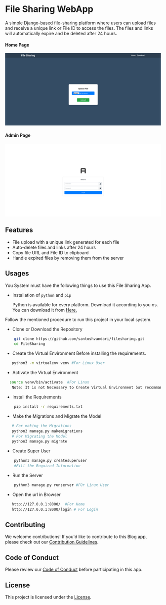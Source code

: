 # File Sharing WebApp

A simple Django-based file-sharing platform where users can upload files and receive a unique link or File ID to access the files. The files and links will automatically expire and be deleted after 24 hours.


#### Home Page 
![Home Page](home.png)

#### Admin Page 
![Admin Page](admin.png)

## Features

- File upload with a unique link generated for each file
- Auto-delete files and links after 24 hours
- Copy file URL and File ID to clipboard
- Handle expired files by removing them from the server

## Usages
You System must have the following things to use this File Sharing App.
 - Installation of `python` and  `pip`

    Python is available for every platform. Download it according to you os. You can download it from [Here.](https://www.python.org/downloads/)


Follow the mentioned procedure to run this project in your local system.
 - Clone or Download the Repository
```bash
    git clone https://github.com/santoshvandari/filesharing.git 
    cd FileSharing
```
 - Create the Virtual Environment Before installing the requirements. 
 ```Bash
    python3 -m virtualenv venv #For Linux User
 ```
  - Activate the Virtual Environment
  ```bash
    source venv/bin/activate  #For Linux
     Note: It is not Necessary to Create Virtual Environment but recommanded.
  ``` 
 - Install the Requirements
```bash
    pip install -r requirements.txt
```
 - Make the Migrations and Migrate the Model
 ```bash
    # For making the Migrations
    python3 manage.py makemigrations
    # For Migrating the Model 
    python3 manage.py migrate
```
 - Create Super User
```bash 
    python3 manage.py createsuperuser
    #Fill the Required Information
```
 - Run the Server
```bash
    python3 manage.py runserver #FOr Linux User
```
 - Open the url in Browser
 ```bash
    http://127.0.0.1:8000/  #For Home
    http://127.0.0.1:8000/login # For Login
 ```

## Contributing
We welcome contributions! If you'd like to contribute to this Blog app, please check out our [Contribution Guidelines](Contribution.md).

## Code of Conduct
Please review our [Code of Conduct](CodeOfConduct.md) before participating in this app.

## License
This project is licensed under the [License](LICENSE).